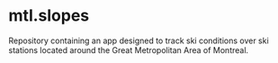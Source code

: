 # mtl.slopes
Repository containing an app designed to track ski conditions over ski stations located around the Great Metropolitan Area of Montreal.
